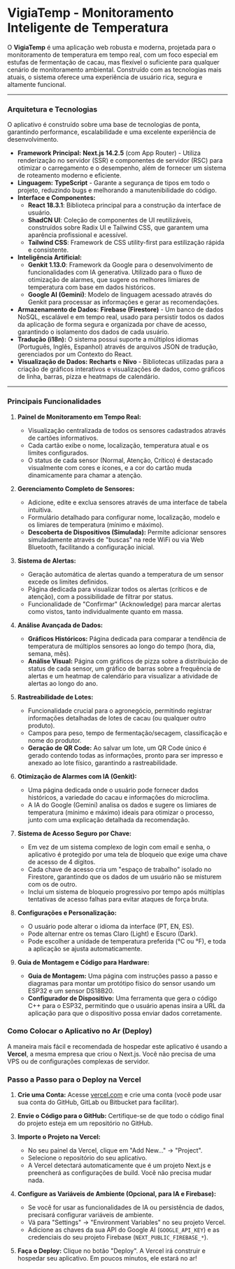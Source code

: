 # VigiaTemp - Monitoramento Inteligente de Temperatura

O **VigiaTemp** é uma aplicação web robusta e moderna, projetada para o monitoramento de temperatura em tempo real, com um foco especial em estufas de fermentação de cacau, mas flexível o suficiente para qualquer cenário de monitoramento ambiental. Construído com as tecnologias mais atuais, o sistema oferece uma experiência de usuário rica, segura e altamente funcional.

---

### **Arquitetura e Tecnologias**

O aplicativo é construído sobre uma base de tecnologias de ponta, garantindo performance, escalabilidade e uma excelente experiência de desenvolvimento.

*   **Framework Principal:** **Next.js 14.2.5** (com App Router) - Utiliza renderização no servidor (SSR) e componentes de servidor (RSC) para otimizar o carregamento e o desempenho, além de fornecer um sistema de roteamento moderno e eficiente.
*   **Linguagem:** **TypeScript** - Garante a segurança de tipos em todo o projeto, reduzindo bugs e melhorando a manutenibilidade do código.
*   **Interface e Componentes:**
    *   **React 18.3.1**: Biblioteca principal para a construção da interface de usuário.
    *   **ShadCN UI**: Coleção de componentes de UI reutilizáveis, construídos sobre Radix UI e Tailwind CSS, que garantem uma aparência profissional e acessível.
    *   **Tailwind CSS**: Framework de CSS utility-first para estilização rápida e consistente.
*   **Inteligência Artificial:**
    *   **Genkit 1.13.0**: Framework da Google para o desenvolvimento de funcionalidades com IA generativa. Utilizado para o fluxo de otimização de alarmes, que sugere os melhores limiares de temperatura com base em dados históricos.
    *   **Google AI (Gemini)**: Modelo de linguagem acessado através do Genkit para processar as informações e gerar as recomendações.
*   **Armazenamento de Dados:** **Firebase (Firestore)** - Um banco de dados NoSQL, escalável e em tempo real, usado para persistir todos os dados da aplicação de forma segura e organizada por chave de acesso, garantindo o isolamento dos dados de cada usuário.
*   **Tradução (i18n):** O sistema possui suporte a múltiplos idiomas (Português, Inglês, Espanhol) através de arquivos JSON de tradução, gerenciados por um Contexto do React.
*   **Visualização de Dados:** **Recharts** e **Nivo** - Bibliotecas utilizadas para a criação de gráficos interativos e visualizações de dados, como gráficos de linha, barras, pizza e heatmaps de calendário.

---

### **Principais Funcionalidades**

1.  **Painel de Monitoramento em Tempo Real:**
    *   Visualização centralizada de todos os sensores cadastrados através de cartões informativos.
    *   Cada cartão exibe o nome, localização, temperatura atual e os limites configurados.
    *   O status de cada sensor (Normal, Atenção, Crítico) é destacado visualmente com cores e ícones, e a cor do cartão muda dinamicamente para chamar a atenção.

2.  **Gerenciamento Completo de Sensores:**
    *   Adicione, edite e exclua sensores através de uma interface de tabela intuitiva.
    *   Formulário detalhado para configurar nome, localização, modelo e os limiares de temperatura (mínimo e máximo).
    *   **Descoberta de Dispositivos (Simulada):** Permite adicionar sensores simuladamente através de "buscas" na rede WiFi ou via Web Bluetooth, facilitando a configuração inicial.

3.  **Sistema de Alertas:**
    *   Geração automática de alertas quando a temperatura de um sensor excede os limites definidos.
    *   Página dedicada para visualizar todos os alertas (críticos e de atenção), com a possibilidade de filtrar por status.
    *   Funcionalidade de "Confirmar" (Acknowledge) para marcar alertas como vistos, tanto individualmente quanto em massa.

4.  **Análise Avançada de Dados:**
    *   **Gráficos Históricos:** Página dedicada para comparar a tendência de temperatura de múltiplos sensores ao longo do tempo (hora, dia, semana, mês).
    *   **Análise Visual:** Página com gráficos de pizza sobre a distribuição de status de cada sensor, um gráfico de barras sobre a frequência de alertas e um heatmap de calendário para visualizar a atividade de alertas ao longo do ano.

5.  **Rastreabilidade de Lotes:**
    *   Funcionalidade crucial para o agronegócio, permitindo registrar informações detalhadas de lotes de cacau (ou qualquer outro produto).
    *   Campos para peso, tempo de fermentação/secagem, classificação e nome do produtor.
    *   **Geração de QR Code:** Ao salvar um lote, um QR Code único é gerado contendo todas as informações, pronto para ser impresso e anexado ao lote físico, garantindo a rastreabilidade.

6.  **Otimização de Alarmes com IA (Genkit):**
    *   Uma página dedicada onde o usuário pode fornecer dados históricos, a variedade do cacau e informações do microclima.
    *   A IA do Google (Gemini) analisa os dados e sugere os limiares de temperatura (mínimo e máximo) ideais para otimizar o processo, junto com uma explicação detalhada da recomendação.

7.  **Sistema de Acesso Seguro por Chave:**
    *   Em vez de um sistema complexo de login com email e senha, o aplicativo é protegido por uma tela de bloqueio que exige uma chave de acesso de 4 dígitos.
    *   Cada chave de acesso cria um "espaço de trabalho" isolado no Firestore, garantindo que os dados de um usuário não se misturem com os de outro.
    *   Inclui um sistema de bloqueio progressivo por tempo após múltiplas tentativas de acesso falhas para evitar ataques de força bruta.

8.  **Configurações e Personalização:**
    *   O usuário pode alterar o idioma da interface (PT, EN, ES).
    *   Pode alternar entre os temas Claro (Light) e Escuro (Dark).
    *   Pode escolher a unidade de temperatura preferida (°C ou °F), e toda a aplicação se ajusta automaticamente.

9.  **Guia de Montagem e Código para Hardware:**
    *   **Guia de Montagem:** Uma página com instruções passo a passo e diagramas para montar um protótipo físico do sensor usando um ESP32 e um sensor DS18B20.
    *   **Configurador de Dispositivo:** Uma ferramenta que gera o código C++ para o ESP32, permitindo que o usuário apenas insira a URL da aplicação para que o dispositivo possa enviar dados corretamente.


### Como Colocar o Aplicativo no Ar (Deploy)

A maneira mais fácil e recomendada de hospedar este aplicativo é usando a **Vercel**, a mesma empresa que criou o Next.js. Você não precisa de uma VPS ou de configurações complexas de servidor.

### Passo a Passo para o Deploy na Vercel

1.  **Crie uma Conta:** Acesse [vercel.com](https://vercel.com/) e crie uma conta (você pode usar sua conta do GitHub, GitLab ou Bitbucket para facilitar).

2.  **Envie o Código para o GitHub:** Certifique-se de que todo o código final do projeto esteja em um repositório no GitHub.

3.  **Importe o Projeto na Vercel:**
    *   No seu painel da Vercel, clique em "Add New..." -> "Project".
    *   Selecione o repositório do seu aplicativo.
    *   A Vercel detectará automaticamente que é um projeto Next.js e preencherá as configurações de build. Você não precisa mudar nada.

4.  **Configure as Variáveis de Ambiente (Opcional, para IA e Firebase):**
    *   Se você for usar as funcionalidades de IA ou persistência de dados, precisará configurar variáveis de ambiente.
    *   Vá para "Settings" -> "Environment Variables" no seu projeto Vercel.
    *   Adicione as chaves da sua API do Google AI (`GOOGLE_API_KEY`) e as credenciais do seu projeto Firebase (`NEXT_PUBLIC_FIREBASE_*`).

5.  **Faça o Deploy:** Clique no botão "Deploy". A Vercel irá construir e hospedar seu aplicativo. Em poucos minutos, ele estará no ar!
